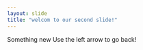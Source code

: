 ```yaml
---
layout: slide
title: "welcom to our second slide!"
---
```

Something new
Use the left arrow to go back!
